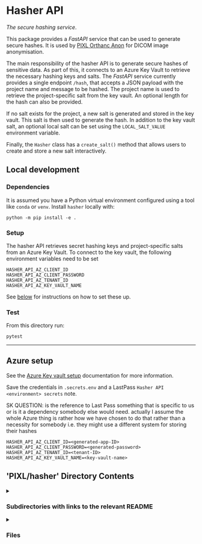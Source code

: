 # Hasher API

_The secure hashing service_.

This package provides a _FastAPI_ service that can be used to generate secure hashes.
It is used by [PIXL Orthanc Anon](../orthanc/orthanc-anon/README.md) for DICOM image
anonymisation.

The main responsibility of the hasher API is to generate secure hashes of sensitive data. As part
of this, it connects to an Azure Key Vault to retrieve the necessary hashing keys and salts. The
_FastAPI_ service currently provides a single endpoint `/hash`, that accepts a JSON payload with
the project name and message to be hashed. The project name is used to retrieve the project-specific
salt from the key vault. An optional length for the hash can also be provided.

If no salt exists for the project, a new salt is generated and stored in the key vault. This salt is
then used to generate the hash. In addition to the key vault salt, an optional local salt can be set
using the `LOCAL_SALT_VALUE` environment variable.

Finally, the `Hasher` class has a `create_salt()` method that allows users to create and store
a new salt interactively.

## Local development

### Dependencies

It is assumed you have a Python virtual environment configured using a tool like `conda` or `venv`.
Install `hasher` locally with:

```shell
python -m pip install -e .
```

### Setup

The hasher API retrieves secret hashing keys and project-specific salts from an Azure Key Vault.
To connect to the key vault, the following environment variables need to be set

```
HASHER_API_AZ_CLIENT_ID
HASHER_API_AZ_CLIENT_PASSWORD
HASHER_API_AZ_TENANT_ID
HASHER_API_AZ_KEY_VAULT_NAME
```

See [below](#azure-setup) for instructions on how to set these up.


### Test

From this directory run:

```bash
pytest
```

---

## Azure setup

See the [Azure Key vault setup](../docs/setup/azure-keyvault.md) documentation for more information.

Save the credentials in `.secrets.env` and a LastPass `Hasher API <environment> secrets` note.

SK QUESTION: is the reference to Last Pass something that is specific to us or is it a dependency somebody else would need. actually I assume the whole Azure thing is rather how we have chosen to do that rather than a necessity for somebody i.e. they might use a different system for storing their hashes

```
HASHER_API_AZ_CLIENT_ID=<generated-app-ID>
HASHER_API_AZ_CLIENT_PASSWORD=<generated-password>
HASHER_API_AZ_TENANT_ID=<tenant-ID>
HASHER_API_AZ_KEY_VAULT_NAME=<key-vault-name>
```

## 'PIXL/hasher' Directory Contents

<details>
<summary>
<h3> Subdirectories with links to the relevant README </h3> 

</summary>

[src](./src/README.md)

[tests](./tests/README.md)

</details>

<details>
<summary>
<h3> Files </h3> 

</summary>

| **Configuration** | **User docs** |
| :--- | :--- |
| pyproject.toml | README.md |

</details>



